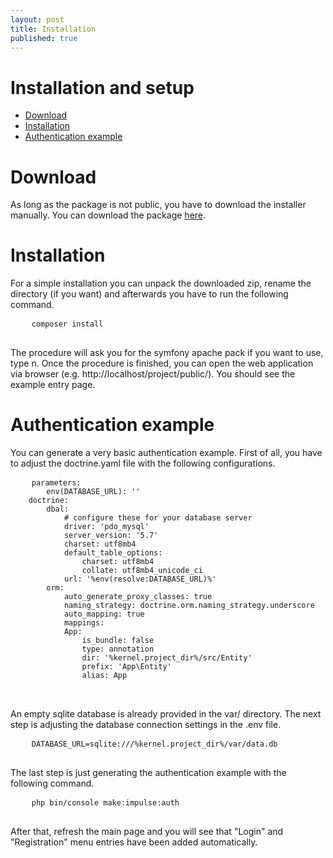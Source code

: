 ```yaml
---
layout: post
title: Installation
published: true
---
```

<h1 class="doc-title">Installation and setup</h1>

- [Download](#download)
- [Installation](#Installation)
- [Authentication example](#authentication-example)

<a name="download"></a>
# Download

As long as the package is not public, you have to download the installer manually. You can download the package <a href="downloads/installer.zip" target="_blank">here</a>.

<a name="installation"></a>
# Installation

For a simple installation you can unpack the downloaded zip, rename the directory (if you want) and afterwards you have to run the following command.

<div>
  <div class="code-header">
    <div class="container-fluid">
        <div class="row">
            <div class="button red" />
          	<div class="button yellow" />
          	<div class="button green" />
        </div>
    </div>
  </div>
  <pre class="code-white imp-code line-numbers language-shell">
	<code class="language-bash">composer install</code>
  </pre>
</div>

The procedure will ask you for the symfony apache pack if you want to use, type n. Once the procedure is finished, you can open the web application via browser (e.g. http://localhost/project/public/). You should see the example entry page.

<a name="authentication-example"></a>
# Authentication example

You can generate a very basic authentication example. First of all, you have to adjust the doctrine.yaml file with the following configurations.

<div>
  <div class="code-header">
    <div class="container-fluid">
        <div class="row">
            <div class="button red" />
          	<div class="button yellow" />
          	<div class="button green" />
        </div>
    </div>
  </div>
  <pre class="code-white imp-code line-numbers language-yaml">
	<code class="language-yaml">parameters:
		env(DATABASE_URL): ''
    doctrine:
		dbal:
			# configure these for your database server
			driver: 'pdo_mysql'
			server_version: '5.7'
			charset: utf8mb4
            default_table_options:
				charset: utf8mb4
				collate: utf8mb4_unicode_ci
			url: '%env(resolve:DATABASE_URL)%'
		orm:
			auto_generate_proxy_classes: true
			naming_strategy: doctrine.orm.naming_strategy.underscore
			auto_mapping: true
			mappings:
			App:
				is_bundle: false
				type: annotation
				dir: '%kernel.project_dir%/src/Entity'
				prefix: 'App\Entity'
				alias: App
</code>
	</pre>
</div>

An empty sqlite database is already provided in the var/ directory. The next step is adjusting the database connection settings in the .env file.

<div>
  <div class="code-header">
    <div class="container-fluid">
        <div class="row">
            <div class="button red" />
          	<div class="button yellow" />
          	<div class="button green" />
        </div>
    </div>
  </div>
  <pre class="code-white imp-code line-numbers language-shell">
	<code class="language-bash">DATABASE_URL=sqlite:///%kernel.project_dir%/var/data.db</code>
  </pre>
</div>

The last step is just generating the authentication example with the following command.

<div>
  <div class="code-header">
    <div class="container-fluid">
        <div class="row">
            <div class="button red" />
          	<div class="button yellow" />
          	<div class="button green" />
        </div>
    </div>
  </div>
  <pre class="code-white imp-code line-numbers language-shell">
	<code class="language-bash">php bin/console make:impulse:auth</code>
  </pre>
</div>

After that, refresh the main page and you will see that "Login" and "Registration" menu entries have been added automatically.
